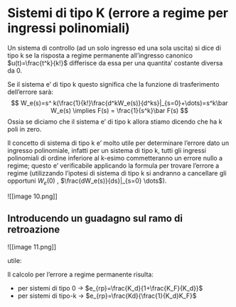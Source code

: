 # Sistemi di tipo K (errore a regime per ingressi polinomiali)

Un sistema di controllo (ad un solo ingresso ed una sola uscita) si dice di tipo k se la risposta a regime permanente all’ingresso canonico $u(t)=\frac{t^k}{k!}$﻿ differisce da essa per una quantita’ costante diversa da 0.

Se il sistema e’ di tipo k questo significa che la funzione di trasferimento dell’errore sarà:
$$
W_e(s)=s^ k(\frac{1}{k!}\frac{d^kW_e(s)}{d^ks}|_{s=0}+\dots)=s^k\bar W_e(s) \implies F(s) = \frac{1}{s^k}\bar F(s)
$$
Ossia se diciamo che il sistema e’ di tipo k allora stiamo dicendo che ha k poli in zero.

Il concetto di sistema di tipo k e’ molto utile per determinare l’errore dato un ingresso polinomiale, infatti per un sistema di tipo k, tutti gli ingressi polinomiali di ordine inferiore al k-esimo commetteranno un errore nullo a regime; questo e’ verificabile applicando la formula per trovare l’errore a regime (utilizzando l’ipotesi di sistema di tipo k si andranno a cancellare gli opportuni $W_e(0)$﻿ , $\frac{dW_e(s)}{ds}|_{s=0} \dots$﻿).

![[image 10.png]]

## Introducendo un guadagno sul ramo di retroazione

![[image 11.png]]

utile:

Il calcolo per l’errore a regime permanente risulta:

- per sistemi di tipo 0 → $e_{rp}=\frac{K_d}{1+\frac{K_F}{K_d}}$﻿
- per sistemi di tipo-k → $e_{rp}=\frac{Kd}{\frac{1}{K_d}K_F}$﻿
